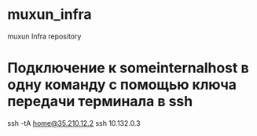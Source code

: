 # muxun_infra
muxun Infra repository
# Подключение к someinternalhost в одну команду с помощью ключа передачи терминала в ssh
ssh -tA home@35.210.12.2 ssh 10.132.0.3

#
